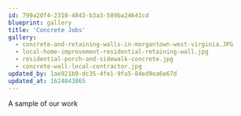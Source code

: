 ```yaml
---
id: 799a20f4-2318-4843-b3a3-589ba24641cd
blueprint: gallery
title: 'Concrete Jobs'
gallery:
  - concrete-and-retaining-walls-in-morgantown-west-virginia.JPG
  - local-home-improvement-residential-retaining-wall.jpg
  - residential-porch-and-sidewalk-concrete.jpg
  - concrete-wall-local-contractor.jpg
updated_by: 1ae921b9-dc35-4fe1-9fa5-84ed9ea6e67d
updated_at: 1624043865
---
```

A sample of our work